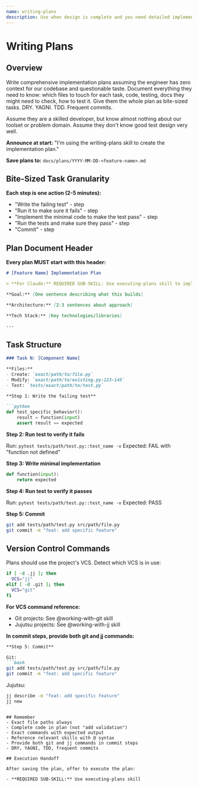 ```yaml
---
name: writing-plans
description: Use when design is complete and you need detailed implementation tasks for engineers with zero codebase context - creates comprehensive implementation plans with exact file paths, complete code examples, and verification steps assuming engineer has minimal domain knowledge
---
```


# Writing Plans

## Overview

Write comprehensive implementation plans assuming the engineer has zero context for our codebase and questionable taste. Document everything they need to know: which files to touch for each task, code, testing, docs they might need to check, how to test it. Give them the whole plan as bite-sized tasks. DRY. YAGNI. TDD. Frequent commits.

Assume they are a skilled developer, but know almost nothing about our toolset or problem domain. Assume they don't know good test design very well.

**Announce at start:** "I'm using the writing-plans skill to create the implementation plan."

**Save plans to:** `docs/plans/YYYY-MM-DD-<feature-name>.md`

## Bite-Sized Task Granularity

**Each step is one action (2-5 minutes):**
- "Write the failing test" - step
- "Run it to make sure it fails" - step
- "Implement the minimal code to make the test pass" - step
- "Run the tests and make sure they pass" - step
- "Commit" - step

## Plan Document Header

**Every plan MUST start with this header:**

```markdown
# [Feature Name] Implementation Plan

> **For Claude:** REQUIRED SUB-SKILL: Use executing-plans skill to implement this plan task-by-task.

**Goal:** [One sentence describing what this builds]

**Architecture:** [2-3 sentences about approach]

**Tech Stack:** [Key technologies/libraries]

---
```

## Task Structure

```markdown
### Task N: [Component Name]

**Files:**
- Create: `exact/path/to/file.py`
- Modify: `exact/path/to/existing.py:123-145`
- Test: `tests/exact/path/to/test.py`

**Step 1: Write the failing test**

```python
def test_specific_behavior():
    result = function(input)
    assert result == expected
```

**Step 2: Run test to verify it fails**

Run: `pytest tests/path/test.py::test_name -v`
Expected: FAIL with "function not defined"

**Step 3: Write minimal implementation**

```python
def function(input):
    return expected
```

**Step 4: Run test to verify it passes**

Run: `pytest tests/path/test.py::test_name -v`
Expected: PASS

**Step 5: Commit**

```bash
git add tests/path/test.py src/path/file.py
git commit -m "feat: add specific feature"
```

## Version Control Commands

Plans should use the project's VCS. Detect which VCS is in use:

```bash
if [ -d .jj ]; then
  VCS="jj"
elif [ -d .git ]; then
  VCS="git"
fi
```

**For VCS command reference:**
- Git projects: See @working-with-git skill
- Jujutsu projects: See @working-with-jj skill

**In commit steps, provide both git and jj commands:**

```markdown
**Step 5: Commit**

Git:
```bash
git add tests/path/test.py src/path/file.py
git commit -m "feat: add specific feature"
```

Jujutsu:
```bash
jj describe -m "feat: add specific feature"
jj new
```
```

## Remember
- Exact file paths always
- Complete code in plan (not "add validation")
- Exact commands with expected output
- Reference relevant skills with @ syntax
- Provide both git and jj commands in commit steps
- DRY, YAGNI, TDD, frequent commits

## Execution Handoff

After saving the plan, offer to execute the plan:

- **REQUIRED SUB-SKILL:** Use executing-plans skill
